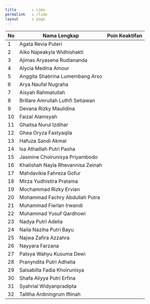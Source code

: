 ```yaml
---
title		: Limo
permalink	: /limo
layout		: page
---
```

| No	| Nama Lengkap			| Poin Keaktifan |
| ---  	| ----------- 	  		| -------------- |
| 1 	| Agata Revia Puteri	  		|  |
| 2 	| Aiko Najwakyla Widhishakti	  		|  |
| 3 	| Ajimas Aryasena Rudiananda	  		|  |
| 4 	| Alycia Medina Amour	  		|  |
| 5 	| Anggita Shabrina Lumembang Arso	  		|  |
| 6 	| Arya Naufal Nugraha	  		|  |
| 7 	| Aisyah Rahmatullah	  		|  |
| 8 	| Brillare Amrullah Luthfi Setiawan	  		|  |
| 9 	| Devana Rizky Maulidina	  		|  |
| 10 	| Faizal Alamsyah	  		|  |
| 11	| Ghaitsa Nurul Izdihar	  		|  |
| 12 	| Ghea Oryza Fastyaqila	  		|  |
| 13 	| Hafuza Sandi Akmal	  		|  |
| 14 	| Isa Athaillah Putri Pasha	  		|  |
| 15 	| Jasmine Choirunisya Priyambodo		|  |
| 16 	| Khalishah Nayla Rhevannisa Zeinah	  		|  |
| 17 	| Mahdavikia Fahreza Gofur	  		|  |
| 18 	| Mirza Yudhistira Pratama	  		|  |
| 19 	| Mochammad Rizky Ervian	  		|  |
| 20 	| Mohammad Fachry Abdullah Putra	  		|  |
| 21 	| Muhammad Fierlan Irwandi	  		|  |
| 22 	| Muhammad Yusuf Qardhowi 		|  |
| 23 	| Nadya Putri Adelia	  		|  |
| 24 	| Naila Naziha Putri Bayu	  		|  |
| 25 	| Najwa Zafira Azzahra	  		|  |
| 26 	| Nayyara Farzana	  		|  |
| 27 	| Patsya Wahyu Kusuma Dewi	  		|  |
| 28 	| Pranyndita Putri Adhelia	  		|  |
| 29 	| Salsabilla Fadia Khoirunisya	 		|  |
| 30 	| Shafa Aliyya Putri Erfina	  		|  |
| 31 	| Syahrial Widyanpradipta	  		|  |
| 32 	| Talitha Ardiningrum Iftinah  		|  |
